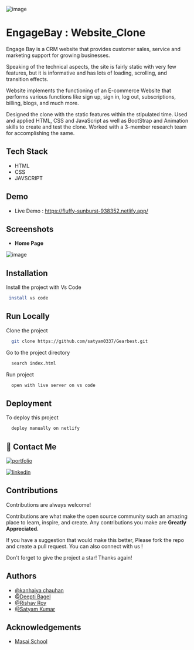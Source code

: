 
![image](https://user-images.githubusercontent.com/105915649/208599294-2f5f6f33-09e7-4efc-a08f-eaaa6a41d1a1.png)



# EngageBay : Website_Clone



Engage Bay is a CRM website that provides customer sales, service and marketing support for growing businesses.

Speaking of the technical aspects, the site is fairly static with very few features, but it is informative and has lots of loading, scrolling, and transition effects.

Website implements the functioning of an E-commerce Website that performs various functions like sign up, sign in, log out, subscriptions, billing, blogs, and much more.

Designed the clone with the static features within the stipulated time. Used and applied HTML, CSS and JavaScript as well as BootStrap and Animation skills to create and test the clone. Worked with a 3-member research team for accomplishing the same. 
## Tech Stack

- HTML
- CSS
- JAVSCRIPT




## Demo

- Live Demo : https://fluffy-sunburst-938352.netlify.app/






## Screenshots

- **Home Page**

![image](https://user-images.githubusercontent.com/105915649/208587918-191366cf-b977-49ce-9ba6-155c729125d3.png)




## Installation

Install the project with Vs Code

```bash
 install vs code 
```
    
## Run Locally

Clone the project

```bash
  git clone https://github.com/satyam0337/Gearbest.git
```

Go to the project directory

```bash
  search index.html
```

Run project

```bash
  open with live server on vs code
```


## Deployment

To deploy this project

```bash
  deploy manually on netlify
```


## 🔗 Contact Me
[![portfolio](https://img.shields.io/badge/my_portfolio-000?style=for-the-badge&logo=ko-fi&logoColor=white)](https://satyam0337.github.io/)

[![linkedin](https://img.shields.io/badge/linkedin-0A66C2?style=for-the-badge&logo=linkedin&logoColor=white)](https://www.linkedin.com/in/satyam-kumar-526004237/)




## Contributions

Contributions are always welcome!

Contributions are what make the open source community such an amazing place to learn, inspire, and create. Any contributions you make are **Greatly Appreciated**.

If you have a suggestion that would make this better, Please fork the repo and create a pull request. You can also connect with us !

Don't forget to give the project a star! Thanks again!

## Authors

- [@kanhaiya chauhan ](https://www.github.com/kanhaiyachauhan037)
- [@Deepti Bagel](https://www.github.com/dipti1144)
- [@Rishav Roy](https://www.github.com/rishav)
- [@Satyam Kumar](https://www.github.com/satyam0337)

## Acknowledgements

 - [Masai School](https://www.masaischool.com/)
 
